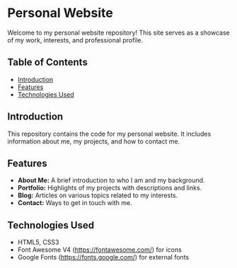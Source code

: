 # Personal Website

Welcome to my personal website repository! This site serves as a showcase of my work, interests, and professional profile.

## Table of Contents
- [Introduction](#introduction)
- [Features](#features)
- [Technologies Used](#technologies-used)


## Introduction
This repository contains the code for my personal website. It includes information about me, my projects, and how to contact me.

## Features
- **About Me:** A brief introduction to who I am and my background.
- **Portfolio:** Highlights of my projects with descriptions and links.
- **Blog:** Articles on various topics related to my interests.
- **Contact:** Ways to get in touch with me.

## Technologies Used
- HTML5, CSS3
- Font Awesome V4 (https://fontawesome.com/) for icons
- Google Fonts (https://fonts.google.com/) for external fonts
